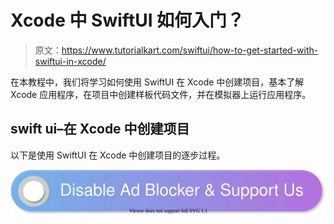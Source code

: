 # Xcode 中 SwiftUI 如何入门？

> 原文：<https://www.tutorialkart.com/swiftui/how-to-get-started-with-swiftui-in-xcode/>

在本教程中，我们将学习如何使用 SwiftUI 在 Xcode 中创建项目，基本了解 Xcode 应用程序，在项目中创建样板代码文件，并在模拟器上运行应用程序。

## swift ui–在 Xcode 中创建项目

以下是使用 SwiftUI 在 Xcode 中创建项目的逐步过程。

[![](img/925da31b32d6bc3827932f6c8afb11bb.png)](https://www.tutorialkart.com/)